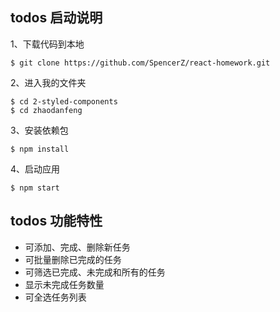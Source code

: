 ## todos 启动说明

1、下载代码到本地
```
$ git clone https://github.com/SpencerZ/react-homework.git
```

2、进入我的文件夹
```
$ cd 2-styled-components
$ cd zhaodanfeng
```

3、安装依赖包
```
$ npm install
```

4、启动应用
```
$ npm start
```

## todos 功能特性

 * 可添加、完成、删除新任务
 * 可批量删除已完成的任务
 * 可筛选已完成、未完成和所有的任务
 * 显示未完成任务数量
 * 可全选任务列表